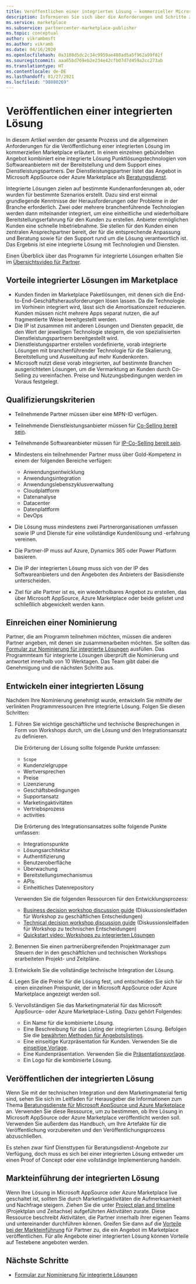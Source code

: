 ```yaml
---
title: Veröffentlichen einer integrierten Lösung – kommerzieller Microsoft-Marketplace
description: Informieren Sie sich über die Anforderungen und Schritte zum Veröffentlichen integrierter Lösungen in Microsoft AppSource und Azure Marketplace.
ms.service: marketplace
ms.subservice: partnercenter-marketplace-publisher
ms.topic: conceptual
author: vikrambmsft
ms.author: vikramb
ms.date: 04/16/2020
ms.openlocfilehash: 0a3188d5dc2c34c9959ae488ad5a5f962a99f02f
ms.sourcegitcommit: aaa65bd769eb2e234e42cfb07d7d459a2cc273ab
ms.translationtype: HT
ms.contentlocale: de-DE
ms.lasthandoff: 01/27/2021
ms.locfileid: "98880269"
---
```

# <a name="publish-an-integrated-solution"></a>Veröffentlichen einer integrierten Lösung

In diesem Artikel werden der gesamte Prozess und die allgemeinen Anforderungen für die Veröffentlichung einer integrierten Lösung im kommerziellen Marketplace erläutert. In einem einzelnen gebündelten Angebot kombiniert eine integrierte Lösung Punktlösungstechnologien von Softwareanbietern mit der Bereitstellung und dem Support eines Dienstleistungspartners. Der Dienstleistungspartner listet das Angebot in Microsoft AppSource oder Azure Marketplace als [Beratungsdienst](./plan-consulting-service-offer.md).

Integrierte Lösungen zielen auf bestimmte Kundenanforderungen ab, oder wurden für bestimmte Szenarios erstellt. Dazu sind erst einmal grundlegende Kenntnisse der Herausforderungen oder Probleme in der Branche erforderlich. Zwei oder mehrere branchenführende Technologien werden dann miteinander integriert, um eine einheitliche und wiederholbare Bereitstellungserfahrung für den Kunden zu erstellen. Anbieter ermöglichen Kunden eine schnelle Inbetriebnahme. Sie stellen für den Kunden einen zentralen Ansprechpartner bereit, der für die entsprechende Anpassung und Beratung sowie für den Support rund um die Lösung verantwortlich ist. Das Ergebnis ist eine integrierte Lösung mit Technologien und Diensten.

Einen Überblick über das Programm für integrierte Lösungen erhalten Sie im [Übersichtsvideo für Partner](https://partner.microsoft.com/asset/detail/integrated-solutions-program-overview-for-partners-mp4).

## <a name="benefits-of-integrated-solutions-in-the-marketplace"></a>Vorteile integrierter Lösungen im Marketplace

* Kunden finden im Marketplace Paketlösungen, mit denen sich die End-to-End-Geschäftsherausforderungen lösen lassen. Da die Technologie im Vorhinein integriert wird, lässt sich die Amortisationszeit reduzieren. Kunden müssen nicht mehrere Apps separat nutzen, die auf fragmentierte Weise bereitgestellt werden.
* Die IP ist zusammen mit anderen Lösungen und Diensten gepackt, die den Wert der jeweiligen Technologie steigern, die von spezialisierten Dienstleistungspartnern bereitgestellt wird.
* Dienstleistungspartner erstellen vordefinierte, vorab integrierte Lösungen mit branchenführender Technologie für die Skalierung, Bereitstellung und Ausweitung auf mehr Kundenkonten.
* Microsoft nutzt diese vorab integrierten, auf bestimmte Branchen ausgerichteten Lösungen, um die Vermarktung an Kunden durch Co-Selling zu vereinfachen. Preise und Nutzungsbedingungen werden im Voraus festgelegt.

## <a name="eligibility-criteria"></a>Qualifizierungskriterien

* Teilnehmende Partner müssen über eine MPN-ID verfügen.
* Teilnehmende Dienstleistungsanbieter müssen für [Co-Selling bereit sein](/legal/marketplace/certification-policies#3000-requirements-for-co-sell-status).
* Teilnehmende Softwareanbieter müssen für [IP-Co-Selling bereit sein](/legal/marketplace/certification-policies#3000-requirements-for-co-sell-status).
* Mindestens ein teilnehmender Partner muss über Gold-Kompetenz in einem der folgenden Bereiche verfügen:
    - Anwendungsentwicklung
    - Anwendungsintegration
    - Anwendungslebenszyklusverwaltung
    - Cloudplattform
    - Datenanalyse
    - Datacenter
    - Datenplattform
    - DevOps

* Die Lösung muss mindestens zwei Partnerorganisationen umfassen sowie IP und Dienste für eine vollständige Kundenlösung und -erfahrung vereinen.
* Die Partner-IP muss auf Azure, Dynamics 365 oder Power Platform basieren.
* Die IP der integrierten Lösung muss sich von der IP des Softwareanbieters und den Angeboten des Anbieters der Basisdienste unterscheiden.
* Ziel für alle Partner ist es, ein wiederholbares Angebot zu erstellen, das über Microsoft AppSource, Azure Marketplace oder beide gelistet und schließlich abgewickelt werden kann.

## <a name="submit-a-nomination"></a>Einreichen einer Nominierung

Partner, die am Programm teilnehmen möchten, müssen die anderen Partner angeben, mit denen sie zusammenarbeiten möchten. Sie sollten das [Formular zur Nominierung für integrierte Lösungen](https://aka.ms/AA5qicu) ausfüllen. Das Programmteam für integrierte Lösungen überprüft die Nominierung und antwortet innerhalb von 10 Werktagen. Das Team gibt dabei die Genehmigung und die nächsten Schritte aus.

## <a name="develop-an-integrated-solution"></a>Entwickeln einer integrierten Lösung

Nachdem Ihre Nominierung genehmigt wurde, entwickeln Sie mithilfe der verlinkten Programmressourcen Ihre integrierte Lösung. Folgen Sie diesen Schritten:

1. Führen Sie wichtige geschäftliche und technische Besprechungen in Form von Workshops durch, um die Lösung und den Integrationsansatz zu definieren.

    Die Erörterung der Lösung sollte folgende Punkte umfassen:
    * `Scope`
    * Kundenzielgruppe
    * Wertversprechen
    * Preise
    * Lizenzierung
    * Geschäftsbedingungen
    * Supportansatz
    * Marketingaktivitäten
    * Vertriebsprozess
    * activities

    Die Erörterung des Integrationsansatzes sollte folgende Punkte umfassen:
    * Integrationspunkte
    * Lösungsarchitektur
    * Authentifizierung
    * Benutzeroberfläche
    * Überwachung
    * Bereitstellungsmechanismus
    * APIs
    * Einheitliches Datenrepository

    Verwenden Sie die folgenden Ressourcen für den Entwicklungsprozess:

    * [Business decision workshop discussion guide](https://aka.ms/AA5qicx) (Diskussionsleitfaden für Workshop zu geschäftlichen Entscheidungen)
    * [Technical decision workshop discussion guide](https://aka.ms/AA5qid1) (Diskussionsleitfaden für Workshop zu technischen Entscheidungen)
    * [Quickstart video: Workshops zu integrierten Lösungen](https://partner.microsoft.com/asset/detail/integrated-solutions-workshop-quickstart-guide-mp4)

1. Benennen Sie einen partnerübergreifenden Projektmanager zum Steuern der in den geschäftlichen und technischen Workshops erarbeiteten Projekt- und Zeitpläne.

1. Entwickeln Sie die vollständige technische Integration der Lösung.

1. Legen Sie die Preise für die Lösung fest, und entscheiden Sie sich für einen einzelnen Preispunkt, der in Microsoft AppSource oder Azure Marketplace angezeigt werden soll.

1. Vervollständigen Sie das Marketingmaterial für das Microsoft AppSource- oder Azure Marketplace-Listing. Dazu gehört Folgendes:

    * Ein Name für die kombinierte Lösung.
    * Eine Beschreibung für das Listing der integrierten Lösung. Befolgen Sie die [bewährten Methoden für Angebotslistings](./gtm-offer-listing-best-practices.md).
    * Eine einseitige Kurzpräsentation für Kunden. Verwenden Sie die [einseitige Vorlage](https://aka.ms/AA5s08a).
    * Eine Kundenpräsentation. Verwenden Sie die [Präsentationsvorlage](https://aka.ms/AA5s7ql).
    * Ein Logo für die kombinierte Lösung.

## <a name="publish-your-integrated-solution"></a>Veröffentlichen der integrierten Lösung

Wenn Sie mit der technischen Integration und dem Marketingmaterial fertig sind, sehen Sie sich im Leitfaden für Herausgeber die Informationen zum Thema [Beratungsdienste für Microsoft AppSource und Azure Marketplace](./plan-consulting-service-offer.md) an. Verwenden Sie diese Ressource, um zu bestimmen, ob Ihre Lösung in Microsoft AppSource oder Azure Marketplace veröffentlicht werden soll. Verwenden Sie außerdem das Handbuch, um Ihre Artefakte für die Veröffentlichung vorzubereiten und den Veröffentlichungsprozess abzuschließen.

Es stehen zwar fünf Diensttypen für Beratungsdienst-Angebote zur Verfügung, doch muss es sich bei einer integrierten Lösung entweder um einen Proof of Concept oder eine vollständige Implementierung handeln.

## <a name="go-to-market-with-your-integrated-solution"></a>Markteinführung der integrierten Lösung

Wenn Ihre Lösung in Microsoft AppSource oder Azure Marketplace live geschaltet ist, sollten Sie durch Marketingaktivitäten die Aufmerksamkeit und Nachfrage steigern. Ziehen Sie die unter [Project plan and timeline](https://aka.ms/AA5qiuc) (Projektplan und Zeitachse) aufgeführten Aktivitäten zurate. Diese Ressource beschreibt Aktivitäten, die Partner innerhalb ihrer eigenen Teams und untereinander durchführen können. Greifen Sie dann auf die [Vorteile bei der Markteinführung](./gtm-your-marketplace-benefits.md#list-trial-and-consulting-benefits) für Partner zu, die ein Angebot im Marketplace veröffentlichen. Für alle Angebote einer integrierten Lösung können Vorteile auf Testebene angeboten werden.

## <a name="next-steps"></a>Nächste Schritte

- [Formular zur Nominierung für integrierte Lösungen](https://aka.ms/AA5qicu)